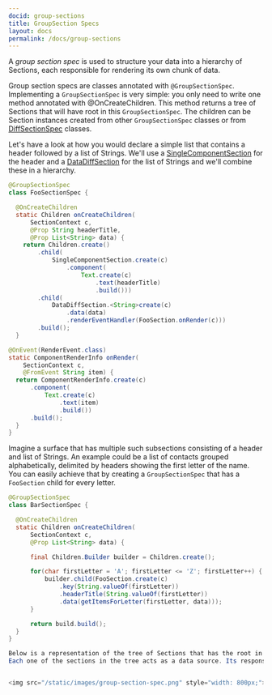 ```yaml
---
docid: group-sections
title: GroupSection Specs
layout: docs
permalink: /docs/group-sections
---
```


A *group section spec* is used to structure your data into a hierarchy of Sections, each responsible for rendering its own chunk of data.

Group section specs are classes annotated with `@GroupSectionSpec`.
Implementing a `GroupSectionSpec` is very simple: you only need to write one method annotated with @OnCreateChildren. This method returns a tree of Sections that will have root in this `GroupSectionSpec`. The children can be Section instances created from other `GroupSectionSpec` classes or from [DiffSectionSpec](/docs/diff-sections) classes.

Let's have a look at how you would declare a simple list that contains a header followed by a list of Strings. We'll use a [SingleComponentSection](/docs/sections-building-blocks#singlecomponentsection) for the header and a [DataDiffSection](/docs/sections-building-blocks#datadiffsection) for the list of Strings and we'll combine these in a hierarchy.

```java
@GroupSectionSpec
class FooSectionSpec {

  @OnCreateChildren
  static Children onCreateChildren(
      SectionContext c,
      @Prop String headerTitle,
      @Prop List<String> data) {
    return Children.create()
        .child(
            SingleComponentSection.create(c)
                .component(
                    Text.create(c)
                        .text(headerTitle)
                        .build()))
        .child(
            DataDiffSection.<String>create(c)
                .data(data)
                .renderEventHandler(FooSection.onRender(c)))
        .build();
  }

@OnEvent(RenderEvent.class)
static ComponentRenderInfo onRender(
    SectionContext c,
    @FromEvent String item) {
  return ComponentRenderInfo.create(c)
      .component(
          Text.create(c)
              .text(item)
              .build())
      .build();
  }
}
```

Imagine a surface that has multiple such subsections consisting of a header and list of Strings. An example could be a list of contacts grouped alphabetically, delimited by headers showing the first letter of the name. You can easily achieve that by creating a `GroupSectionSpec` that has a `FooSection` child for every letter.
```java
@GroupSectionSpec
class BarSectionSpec {

  @OnCreateChildren
  static Children onCreateChildren(
      SectionContext c,
      @Prop List<String> data) {

      final Children.Builder builder = Children.create();

      for(char firstLetter = 'A'; firstLetter <= 'Z'; firstLetter++) {
          builder.child(FooSection.create(c)
              .key(String.valueOf(firstLetter))
              .headerTitle(String.valueOf(firstLetter))
              .data(getItemsForLetter(firstLetter, data)));
      }

      return build.build();
  }
}

Below is a representation of the tree of Sections that has the root in `BarSection`. Each node in the tree is a Section, and the leaves are Components that can be rendered on screen.
Each one of the sections in the tree acts as a data source. Its responsibilities are to describe what data it needs and how that data should be rendered.


<img src="/static/images/group-section-spec.png" style="width: 800px;">
